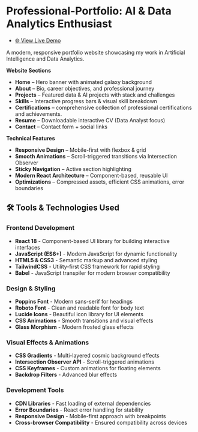 ﻿# Professional-Portfolio: AI & Data Analytics Enthusiast
 
- [🌐 View Live Demo](https://ratau-lebohang.github.io/Professional-Portfolio/)
  
A modern, responsive portfolio website showcasing my work in Artificial Intelligence and Data Analytics. 

**Website Sections**
- **Home** – Hero banner with animated galaxy background
- **About** – Bio, career objectives, and professional journey
- **Projects** – Featured data & AI projects with stack and challenges
- **Skills** – Interactive progress bars & visual skill breakdown
- **Certifications** – comprehensive collection of professional certifications and achievements.
- **Resume** – Downloadable interactive CV (Data Analyst focus)
- **Contact** – Contact form + social links

**Technical Features**
- **Responsive Design** – Mobile-first with flexbox & grid
- **Smooth Animations** – Scroll-triggered transitions via Intersection Observer
- **Sticky Navigation** – Active section highlighting
- **Modern React Architecture** – Component-based, reusable UI
- **Optimizations** – Compressed assets, efficient CSS animations, error boundaries

## 🛠️ Tools & Technologies Used

### Frontend Development
- **React 18** - Component-based UI library for building interactive interfaces
- **JavaScript (ES6+)** - Modern JavaScript for dynamic functionality
- **HTML5 & CSS3** - Semantic markup and advanced styling
- **TailwindCSS** - Utility-first CSS framework for rapid styling
- **Babel** - JavaScript transpiler for modern browser compatibility

### Design & Styling
- **Poppins Font** - Modern sans-serif for headings
- **Roboto Font** - Clean and readable font for body text
- **Lucide Icons** - Beautiful icon library for UI elements
- **CSS Animations** - Smooth transitions and visual effects
- **Glass Morphism** - Modern frosted glass effects

### Visual Effects & Animations
- **CSS Gradients** - Multi-layered cosmic background effects
- **Intersection Observer API** - Scroll-triggered animations
- **CSS Keyframes** - Custom animations for floating elements
- **Backdrop Filters** - Advanced blur effects

### Development Tools
- **CDN Libraries** - Fast loading of external dependencies
- **Error Boundaries** - React error handling for stability
- **Responsive Design** - Mobile-first approach with breakpoints
- **Cross-browser Compatibility** - Ensured compatibility across devices






